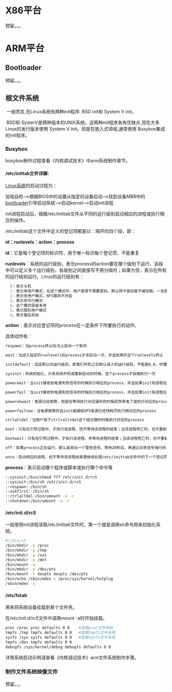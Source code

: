 # X86平台

预留。。。



# ARM平台

## Bootloader

预留。。。



## 根文件系统

​	一般而言,在Linux系统有两种init程序: BSD init和 System V init。

​	BSD和 SysterV是两种版本的UNIX系统。这两种init程序各有优缺点,现在大多 Linux的发行版本使用 System V init。但是在嵌入式领域,通常使用 Busybox集成的init程序。

### Busybox

busybox制作过程查看《内核调试技术》中arm系统制作章节。

#### /etc/inittab文件详解:

[Linux系统](https://www.baidu.com/s?wd=Linux系统&tn=24004469_oem_dg&rsv_dl=gh_pl_sl_csd)的启动过程为：

​	加电自检-->根据BIOS中的设置从指定的设备启动-->找到设备MBR中的[bootloader](https://www.baidu.com/s?wd=bootloader&tn=24004469_oem_dg&rsv_dl=gh_pl_sl_csd)引导启动系统-->启动kernel-->启动init进程

init进程启动后，根据/etc/inittab文件从不同的运行级别启动相应的进程或执行相应的操作。

 /etc/inittab这个文件中定义的登记项都是以：隔开的四个段，即：

  **id：runlevels：action：process**  

  **id**：它是每个登记项的标识符，用于唯一标识每个登记项，不能重复

  **runlevels**：系统的运行级别，表示process的action要在哪个级别下运行，该段中可以定义多个运行级别，各级别之间直接写不用分隔符；如果为空，表示在所有的运行级别运行。Linux的运行级别有：

```c
  0：表示关机
  1：表示单用户模式，在这个模式中，用户登录不需要密码，默认网卡驱动是不被加载，一些服务不能用。
  2：表示多用户模式，NFS服务不开启
  3，表示命令行模式
  4，这个模式保留未用
  5，表示图形用户模式
  6，表示重启系统 
```

  **action**：表示对应登记项的process在一定条件下所要执行的动作。

  具体动作有：

```sh
respawn：当process终止后马上启动一个新的

wait：当进入指定的runlevels后process才会启动一次，并且到离开这个runlevels终止

initdefault：设定默认的运行级别，即我们开机之后默认进入的运行级别，不能是0,6，你懂的

sysinit：系统初始化，只有系统开机或重新启动的时候，这个process才会被执行一次

powerwait：当init接收到电源失败信号的时候执行相应的process，并且如果init有进程在运行，会等待这个进程完成之后，再执行相应的process

powerfail：当init接收到电源失败信号的时候执行相应的process，并且如果init有进程在运行，不会等待这个进程完成，它会直接执行相应的process

powerokwait：电源已经故障，但是在等待执行对应操作的时候突然来电了就执行对应的process

powerfailnow：当电源故障并且init被通知UPS电源已经快耗尽执行相对应的process

ctrlaltdel：当用户按下ctrl+alt+del这个组合键的时候执行对应的process

boot：只有在引导过程中，才执行该进程，但不等待该进程的结束；当该进程死亡时，也不重新启动该进程

bootwait：只有在引导过程中，才执行该进程，并等待进程的结束；当该进程死亡时，也不重新启动该进程

off：如果process正在运行，那么就发出一个警告信号，等待20秒后，再通过杀死信号强行终止该process。如果process并不存在那么就忽略该登记项

once：启动相应的进程，但不等待该进程结束便继续处理/etc/inittab文件中的下一个登记项；当该进程死亡时，init也不重新启动该进程
```

 

  **process**：表示启动哪个程序或脚本或执行哪个命令等

```sh
::sysinit:/bin/chmod 777 /etc/init.d/rcS
::sysinit:/bin/sh /etc/init.d/rcS
::respawn:-/bin/sh
::askfirst:-/bin/sh
::ctrlaltdel:/bin/umount -a -r
::shutdown:/bin/umount -a -r
```



#### /etc/init.d/rcS

一般使用init进程读取/etc/inittab文件时，第一个就是调用sh命令用来初始化系统。

```sh
#!/bin/sh
/bin/mkdir -p /proc
/bin/mkdir -p /tmp
/bin/mkdir -p /sys
/bin/mkdir -p /mnt
/bin/mount -a
/bin/mkdir -p /dev/pts
/bin/mount -t devpts devpts /dev/pts
/bin/echo /sbin/mdev > /proc/sys/kernel/hotplug
/sbin/mdev -s
```



#### /etc/fstab

用来将系统设备挂载到某个文件夹。

在/etc/init.d/rcS文件中调用mount -a时开始挂载。

```sh
proc /proc proc defaults 0 0	#挂载proc文件系统
tmpfs /tmp tmpfs defaults 0 0	#挂载tmpfs文件系统
sysfs /sys sysfs defaults 0 0	#挂载sysfs文件系统
tmpfs /dev tmpfs defaults 0 0
debugfs /sys/kernel/debug debugfs defaults 0 0
```





详情系统启动示例请查看《内核调试技术》arm文件系统制作步骤。



### 制作文件系统映像文件

预留。。。





















